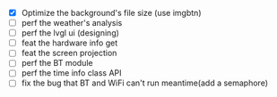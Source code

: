 ﻿* [x] Optimize the background's file size (use imgbtn)
* [ ] perf the weather's analysis
* [ ] perf the lvgl ui (designing)
* [ ] feat the hardware info get
* [ ] feat the screen projection
* [ ] perf the BT module
* [ ] perf the time info class API
* [ ] fix the bug that BT and WiFi can't run meantime(add a semaphore)

